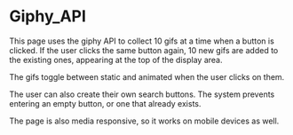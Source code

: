 # Giphy_API

This page uses the giphy API to collect 10 gifs at a time when a button is clicked.  If the user clicks the same button again, 10 new gifs are added to the existing ones, appearing at the top of the display area. 

The gifs toggle between static and animated when the user clicks on them.

The user can also create their own search buttons.  The system prevents entering an empty button, or one that already exists.

The page is also media responsive, so it works on mobile devices as well.